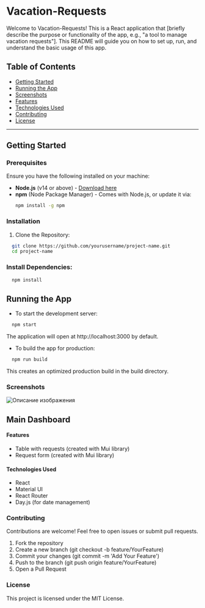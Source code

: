 # Vacation-Requests

Welcome to Vacation-Requests! This is a React application that [briefly describe the purpose or functionality of the app, e.g., "a tool to manage vacation requests"]. This README will guide you on how to set up, run, and understand the basic usage of this app.

## Table of Contents

- [Getting Started](#getting-started)
- [Running the App](#running-the-app)
- [Screenshots](#screenshots)
- [Features](#features)
- [Technologies Used](#technologies-used)
- [Contributing](#contributing)
- [License](#license)

---

## Getting Started

### Prerequisites

Ensure you have the following installed on your machine:

- **Node.js** (v14 or above) - [Download here](https://nodejs.org/)
- **npm** (Node Package Manager) - Comes with Node.js, or update it via:
  ```bash
  npm install -g npm
  ```
  
### Installation
  1. Clone the Repository:
  
```bash
  git clone https://github.com/yourusername/project-name.git
  cd project-name
```

### Install Dependencies:
```bash
  npm install
```

## Running the App

- To start the development server:
```bash
  npm start
```
The application will open at http://localhost:3000 by default.

- To build the app for production:

```bash
  npm run build
```
This creates an optimized production build in the build directory.

### Screenshots
![Описание изображения](https://github.com/Mcclares/Vacation-Request/screenshots/first.png)
## Main Dashboard

#### Features
- Table with requests (created with Mui library)
- Request form (created with Mui library)

#### Technologies Used
- React
- Material UI
- React Router
- Day.js (for date management)

### Contributing
Contributions are welcome! Feel free to open issues or submit pull requests.

1. Fork the repository
2. Create a new branch (git checkout -b feature/YourFeature)
3. Commit your changes (git commit -m 'Add Your Feature')
4. Push to the branch (git push origin feature/YourFeature)
5. Open a Pull Request

### License
This project is licensed under the MIT License.
